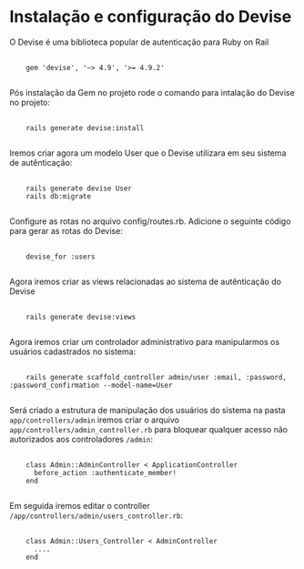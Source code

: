 # Instalação e configuração do Devise

O Devise é uma biblioteca popular de autenticação para Ruby on Rail

<pre>
  <code>
    gem 'devise', '~> 4.9', '>= 4.9.2'
  </code>
</pre>

Pós instalação da Gem no projeto rode o comando para intalação do Devise no projeto:

<pre>
  <code>
    rails generate devise:install
  </code>
</pre>

Iremos criar agora um modelo User que o Devise utilizara em seu sistema de autênticação:

<pre>
  <code>
    rails generate devise User
    rails db:migrate
  </code>
</pre>

Configure as rotas no arquivo config/routes.rb. Adicione o seguinte código para gerar as rotas do Devise:

<pre>
  <code>
    devise_for :users
  </code>
</pre>

Agora iremos criar as views relacionadas ao sistema de autênticação do Devise

<pre>
  <code>
    rails generate devise:views
  </code>
</pre>

Agora iremos criar um controlador administrativo para manipularmos os usuários cadastrados no sistema:

<pre>
  <code>
    rails generate scaffold_controller admin/user :email, :password, :password_confirmation --model-name=User
  </code>
</pre>

Será criado a estrutura de manipulação dos usuários do sistema na pasta `app/controllers/admin` iremos criar o arquivo `app/controllers/admin_controller.rb` para bloquear qualquer acesso não autorizados aos controladores `/admin`:

<pre>
  <code>
    class Admin::AdminController < ApplicationController
      before_action :authenticate_member!
    end
  </code>
</pre>

Em seguida iremos editar o controller `/app/controllers/admin/users_controller.rb`:

<pre>
  <code>
    class Admin::Users_Controller < AdminController
      ....
    end
  </code>
</pre>

